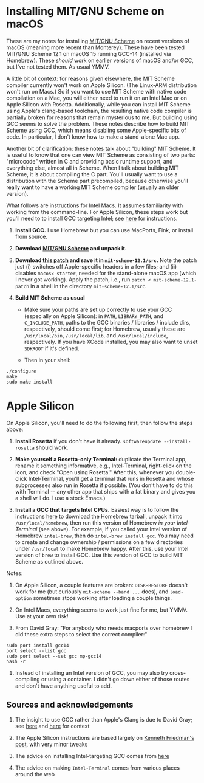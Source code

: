 # Installing MIT/GNU Scheme on macOS

These are my notes for installing <a
href="https://www.gnu.org/software/mit-scheme/">MIT/GNU
Scheme</a> on recent versions of macOS (meaning more recent
than Monterey).  These have been tested MIT/GNU Scheme 12.1
on macOS 15 running GCC-14 (installed via Homebrew).  These
*should* work on earlier versions of macOS and/or GCC, but
I've not tested them.  As usual YMMV.

A little bit of context: for reasons given elsewhere, the
MIT Scheme compiler currently won't work on Apple Silicon.
(The Linux-ARM distribution won't run on Macs.)  So if you
want to use MIT Scheme with native code compilation on a
Mac, you will either need to run it on an Intel Mac or on
Apple Silicon with Rosetta.  Additionally, while you can
install MIT Scheme using Apple's clang-based toolchain, the
resulting native code compiler is partially broken for
reasons that remain mysterious to me.  But building using
GCC seems to solve the problem.  These notes describe how to
build MIT Scheme using GCC, which means disabling some
Apple-specific bits of code.  In particular, I don't know
how to make a stand-alone Mac app.

Another bit of clarification: these notes talk about
"building" MIT Scheme.  It is useful to know that one can
view MIT Scheme as consisting of two parts: "microcode"
written in C and providing basic runtime support, and
everything else, almost all in Scheme.  When I talk about
building MIT Scheme, it is about compiling the C part.
You'll usually want to use a distribution with the Scheme
part precompiled, because otherwise you'll really want to
have a working MIT Scheme compiler (usually an older
version).

What follows are instructions for Intel Macs.  It assumes
familiarity with working from the command-line.  For Apple
Silicon, these steps work but you'll need to to install GCC
targeting Intel; see <a href="#apple-silicon">here</a> for
instructions.

1. **Install GCC.**  I use Homebrew but you can use
   MacPorts, Fink, or install from source.

1. **Download <a
href="https://www.gnu.org/software/mit-scheme/">MIT/GNU
Scheme</a> and unpack it.**

1. **Download [this patch](mit-scheme-12.1-patch) and save
it in `mit-scheme-12.1/src`.** Note the patch just (i)
switches off Apple-specific headers in a few files; and (ii)
disables `macosx-starter`, needed for the stand-alone macOS
app (which I never got working).  Apply the patch, i.e., run
`patch < mit-scheme-12.1-patch` in a shell in the directory
`mit-scheme-12.1/src`.

1. **Build MIT Scheme as usual**
	  
   - Make sure your paths are set up correctly to use your
	  GCC (especially on Apple Silicon): in `PATH`,
	  `LIBRARY_PATH`, and `C_INCLUDE_PATH`, paths to the GCC
	  binaries / libraries / include dirs, respectively,
	  should come first; for Homebrew, usually these are
	  `/usr/local/bin`, `/usr/local/lib`, and
	  `/usr/local/include`, respectively.  If you have XCode
	  installed, you may also want to unset `SDKROOT` if
	  it's defined.

   - Then in your shell:
```
./configure
make
sudo make install
```

<a name="apple-silicon">

# Apple Silicon

On Apple Silicon, you'll need to do the following first,
then follow the steps above:

1. **Install Rosetta** if you don't have it already.
`softwareupdate --install-rosetta` should work.

1. **Make yourself a Rosetta-only Terminal:** duplicate the
Terminal app, rename it something informative, e.g.,
Intel-Terminal, right-click on the icon, and check "Open
using Rosetta."  After this, whenever you double-click
Intel-Terminal, you'll get a terminal that runs in Rosetta
and whose subprocesses also run in Rosetta if possible.
(You don't have to do this with Terminal -- any other app
that ships with a fat binary and gives you a shell will do.
I use a stock Emacs.)

1. **Install a GCC that targets Intel CPUs.** Easiest way is
to follow the instructions <a
href="https://docs.brew.sh/Installation">here</a> to
download the Homebrew tarball, unpack it into
`/usr/local/homebrew`, then run this version of Homebrew *in
your Intel-Terminal* (see above).  For example, if you
called your Intel version of Homebrew `intel-brew`, then do
`intel-brew install gcc`.  You may need to create and change
ownership / permissions on a few directories under
`/usr/local` to make Homebrew happy.  After this, use your
Intel version of `brew` to install GCC.  Use this version of
GCC to build MIT Scheme as outlined above.

Notes:

1. On Apple Silicon, a couple features are broken:
   `DISK-RESTORE` doesn't work for me (but curiously
   `mit-scheme --band ...` does), and `load-option`
   sometimes stops working after loading a couple
   things.
   
1. On Intel Macs, everything seems to work just fine for me,
   but YMMV.  Use at your own risk!

1. From David Gray: "For anybody who needs macports over
homebrew I did these extra steps to select the correct
compiler:"
```
sudo port install gcc14 
port select --list gcc
sudo port select --set gcc mp-gcc14
hash -r
```

1. Instead of installing an Intel version of GCC, you may
also try cross-compiling or using a container.  I didn't go
down either of those routes and don't have anything useful
to add.

## Sources and acknowledgements

1. The insight to use GCC rather than Apple's Clang is due
   to David Gray; see <a
   href="https://lists.gnu.org/archive/html/mit-scheme-users/2024-12/threads.html">here</a>
   and <a
   href="https://lists.gnu.org/archive/html/mit-scheme-users/2025-02/threads.html">here</a>
   for context

1. The Apple Silicon instructions are based largely on <a
   href="https://kennethfriedman.org/thoughts/2021/mit-scheme-on-apple-silicon/">Kenneth
   Friedman's post</a>, with very minor tweaks

1. The advice on installing Intel-targeting GCC comes from [here](https://www.wisdomgeek.com/development/installing-intel-based-packages-using-homebrew-on-the-m1-mac/)

1. The advice on making `Intel-Terminal` comes from various places around the web
